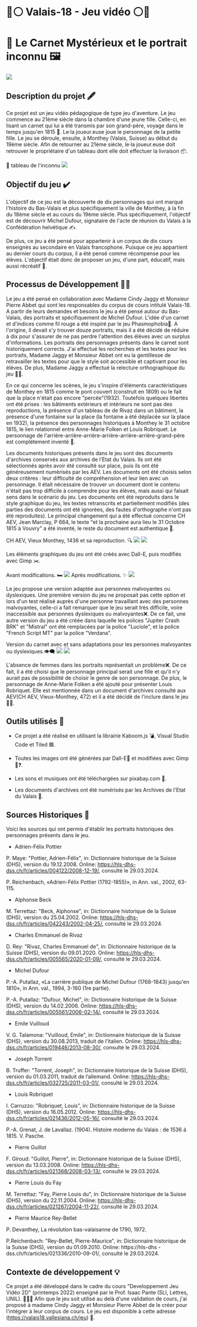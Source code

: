# 🔴⚪ Valais-18 - Jeu vidéo ⚪🔴
# 📖 Le Carnet Mystérieux et le portrait inconnu 🖼

![](assets/readme/Pont.png)

## Description du projet 🖋️
Ce projet est un jeu vidéo pédagogique de type jeu d'aventure. Le jeu commence au 21ème siècle dans la chambre d'une jeune fille. Celle-ci, en lisant un carnet qui lui a été transmis par son grand-père, voyage dans le temps jusqu'en 1815 📅. Le·la joueur.euse joue le personnage de la petite fille. Le jeu se déroule, ensuite, à Monthey (Valais, Suisse) au début du 19ème siècle. Afin de retourner au 21ème siècle, le·la joueur.euse doit retrouver le propriétaire d'un tableau dont elle doit effectuer la livraison 📦. 

👀 tableau de l'inconnu 
![](assets/readme/Dufour.png)

## Objectif du jeu ✔️
L'objectif de ce jeu est la découverte de dix personnages qui ont marqué l'histoire du Bas-Valais et plus spécifiquement la ville de Monthey, à la fin du 18ème siècle et au cours du 19ème siècle. Plus spécifiquement, l'objectif est de découvrir Michel Dufour, signataire de l'acte de réunion du Valais à la Confédération helvétique ✍️.

De plus, ce jeu a été pensé pour appartenir à un corpus de dix cours enseignés au secondaire en Valais francophone. Puisque ce jeu appartient au dernier cours du corpus, il a été pensé comme récompense pour les élèves. L'objectif était donc de proposer un jeu, d'une part, éducatif, mais aussi récréatif 🎁. 

## Processus de Développement 👩‍💻
Le jeu a été pensé en collaboration avec Madame Cindy Jaggy et Monsieur Pierre Abbet qui sont les responsables du corpus de cours intitulé Valais-18. A partir de leurs demandes et besoins le jeu a été pensé autour du Bas-Valais, des portraits et spécifiquement de Michel Dufour. L'idée d'un carnet et d'indices comme fil rouge a été inspiré par le jeu Phasmophobia👻. A l'origine, il devait s'y trouver douze portraits, mais il a été décidé de réduire à dix pour s'assurer de ne pas perdre l'attention des élèves avec un surplus d'informations. Les portraits des personnages présents dans le carnet sont historiquement corrects. J'ai effectué les recherches et les textes pour les portraits, Madame Jaggy et Monsieur Abbet ont eu la gentillesse de retravailler les textes pour que le style soit accessible et captivant pour les élèves. De plus, Madame Jaggy a effectué la relecture orthographique du jeu 🙏🏻. 

En ce qui concerne les scènes, le jeu s'inspire d'éléments caractéristiques de Monthey en 1815 comme le pont couvert (construit en 1809) ou le fait que la place n'était pas encore "percée"(1932). Toutefois quelques libertés ont été prises : les bâtiments extérieurs et intérieurs ne sont pas des reproductions, la présence d'un tableau de de Rivaz dans un bâtiment, la présence d'une fontaine sur la place (la fontaine a été déplacée sur la place en 1932), la présence des personnages historiques à Monthey le 31 octobre 1815, le lien relationnel entre Anne-Marie Folken et Louis Robriquet. Le personnage de l'arrière-arrière-arrière-arrière-arrière-arrière-grand-père est complétement inventé 💭. 

Les documents historiques présents dans le jeu sont des documents d'archives conservés aux archives de l'Etat du Valais. Ils ont été sélectionnés après avoir été consulté sur place, puis ils ont été généreusement numérisés par les AEV. Les documents ont été choisis selon deux critères : leur difficulté de compréhension et leur lien avec un personnage. Il était nécessaire de trouver un document dont le contenu n'était pas trop difficile à comprendre pour les élèves, mais aussi qui faisait sens dans le scénario du jeu. Les documents ont été reproduits dans le style graphique du jeu, les textes retranscrits et partiellement modifiés (des parties des documents ont été ignorées, des fautes d'orthographe n'ont pas été reproduites). Le principal changement qui a été effectué concerne CH AEV, Jean Marclay, P 664, le texte "et la prochaine aura lieu le 31 Octobre 1815 à Vouvry" a été inventé, le reste du document est authentique 📜.   

CH AEV, Vieux Monthey, 1436 et sa reproduction. 🔍
![](assets/readme/09-CH-AEV-Vieux-Monthey-1346_001.png)
![](assets/readme/papier_2.png)


Les éléments graphiques du jeu ont été créés avec Dall-E, puis modifiés avec Gimp ✂️.

Avant modifications. 🛏️
![](assets/readme/scène_intro_4.png)
Après modifications. ✨
![](assets/readme/scene_intro_1.png)

Le jeu propose une version adaptée aux personnes malvoyantes ou dyslexiques. Une première version du jeu ne proposait pas cette option et lors d'un test réalisé auprès d'une personne travaillant avec des personnes malvoyantes, celle-ci a fait remarquer que le jeu serait très difficile, voire inaccessible aux personnes dyslexiques ou malvoyantes❌. De ce fait, une autre version du jeu a été créée dans laquelle les polices "Jupiter Crash BRK" et "Mistral" ont été remplacées par la police "Luciole", et la police "French Script MT" par la police "Verdana". 

Version du carnet avec et sans adaptations pour les personnes malvoyantes ou dyslexiques.👁‍🗨
![](assets/readme/carnet_3_2.png)
![](assets/readme/Lecture_carnet_3_2.png)

L'absence de femmes dans les portraits représentait un problème❌. De ce fait, il a été choisi que le personnage principal serait une fille et qu'il n'y aurait pas de possibilité de choisir le genre de son personnage. De plus, le personnage de Anne-Marie Folken a été ajouté pour présenter Louis Robriquet. Elle est mentionnée dans un document d'archives consulté aux AEV(CH AEV, Vieux-Monthey, 472) et il a été décidé de l'inclure dans le jeu ✊🏻. 

## **Outils utilisés** 🔧
- Ce projet a été réalisé en utilisant la librairie Kaboom.js 💣, Visual Studio Code et Tiled 🟦.

- Toutes les images ont été générées par Dall-E🤖 et modifiées avec Gimp🐶❓.

- Les sons et musiques ont été téléchargées sur pixabay.com 💯.

- Les documents d'archives ont été numérisés par les Archives de l'Etat du Valais 💖.

## **Sources Historiques** 📖
Voici les sources qui ont permis d'établir les portraits historiques des personnages présents dans le jeu. 

- Adrien-Félix Pottier


P. Maye: "Pottier, Adrien-Félix", in: Dictionnaire 	historique de la Suisse (DHS), version du 19.12.2008. Online: https://hls-dhs-dss.ch/fr/articles/004122/2008-12-19/, consulté le 29.03.2024.

P. Reichenbach, «Adrien-Félix Pottier (1792-1855)», in Ann. val., 2002, 63-115.

- Alphonse Beck

M. Terrettaz: "Beck, Alphonse", in: Dictionnaire historique de la Suisse (DHS), version du 25.04.2002. Online: https://hls-dhs-dss.ch/fr/articles/042243/2002-04-25/, consulté le 29.03.2024.

- Charles Emmanuel de Rivaz

D. Rey: "Rivaz, Charles Emmanuel de", in: Dictionnaire historique de la Suisse (DHS), version du 09.01.2020. Online: https://hls-dhs-dss.ch/fr/articles/005565/2020-01-09/, consulté le 29.03.2024.

- Michel Dufour

P.-A. Putallaz, «La carrière publique de Michel Dufour (1768-1843) jusqu'en 1810», in Ann. val., 1994, 3-160 (1re partie).

P.-A. Putallaz: "Dufour, Michel", in: Dictionnaire historique de la Suisse (DHS), version du 14.02.2006. Online: https://hls-dhs-dss.ch/fr/articles/005561/2006-02-14/, consulté le 29.03.2024.


- Emile Vuilloud

V. G. Talamona: "Vuilloud, Emile", in: Dictionnaire historique de la Suisse (DHS), version du 30.08.2013, traduit de l’italien. Online: https://hls-dhs-dss.ch/fr/articles/019446/2013-08-30/, consulté le 29.03.2024.

- Joseph Torrent

B. Truffer: "Torrent, Joseph", in: Dictionnaire historique de la Suisse (DHS), version du 
01.03.2011, traduit de l’allemand.
Online: https://hls-dhs-dss.ch/fr/articles/032725/2011-03-01/, consulté le 29.03.2024.

- Louis Robriquet

I. Carruzzo: "Robriquet, Louis", in: Dictionnaire historique de la Suisse (DHS), version du 16.05.2012. Online: https://hls-dhs-dss.ch/fr/articles/021436/2012-05-16/, consulté le 29.03.2024.

P.-A. Grenat, J. de Lavallaz. (1904). Histoire moderne du Valais : de 1536 à 1815. V. Pasche.

- Pierre Guillot 

F. Giroud: "Guillot, Pierre", in: Dictionnaire historique de la Suisse (DHS), version du 13.03.2008. Online: https://hls-dhs-dss.ch/fr/articles/021368/2008-03-13/, consulté le 29.03.2024.

- Pierre Louis du Fay

M. Terrettaz: "Fay, Pierre Louis du", in: Dictionnaire historique de la Suisse (DHS), version du 22.11.2004. Online: https://hls-dhs-dss.ch/fr/articles/021267/2004-11-22/, consulté le 29.03.2024.

- Pierre Maurice Rey-Bellet

P. Devanthey, La révolution bas-valaisanne de 1790, 1972.

P.Reichenbach: "Rey-Bellet, Pierre-Maurice", in: Dictionnaire historique de la Suisse (DHS), 
version du 01.09.2010. Online: https://hls-dhs
-dss.ch/fr/articles/021336/2010-09-01/, consulté le 29.03.2024.

## Contexte de développement 💡
Ce projet a été développé dans le cadre du cours "Developpement Jeu Vidéo 2D" (printemps 2022) enseigné par le Prof. Isaac Pante (SLI, Lettres, UNIL). 👩🏼‍🎓
Afin que le jeu soit utilisé au delà d'une validation de cours, j'ai proposé à madame Cindy Jaggy et Monsieur Pierre Abbet de le créer pour l'intégrer à leur corpus de cours. Le jeu est disponible à cette adresse (https://valais18.vallesiana.ch/jeu) 🔗.

